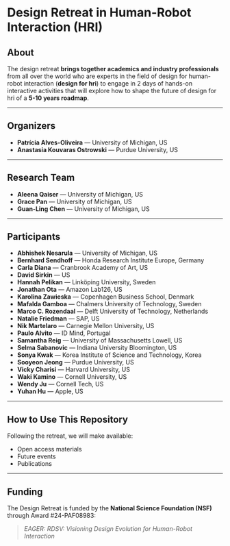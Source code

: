 # Design Retreat in Human-Robot Interaction (HRI)

## About

The design retreat **brings together academics and industry professionals** from  all over the world who are experts in the field of design for human-robot interaction (**design for hri**) to engage in 2 days of hands-on interactive activities that will explore how to shape the future of design for hri of a **5-10 years roadmap**.

---

## Organizers

- **Patrícia Alves-Oliveira** — University of Michigan, US  
- **Anastasia Kouvaras Ostrowski** — Purdue University, US

---

## Research Team

- **Aleena Qaiser** — University of Michigan, US
- **Grace Pan** — University of Michigan, US
- **Guan-Ling Chen** — University of Michigan, US

---

## Participants

- **Abhishek Nesarula** — University of Michigan, US
- **Bernhard Sendhoff** — Honda Research Institute Europe, Germany
- **Carla Diana** — Cranbrook Academy of Art, US
- **David Sirkin** — US
- **Hannah Pelikan** — Linköping University, Sweden
- **Jonathan Ota** — Amazon Lab126, US
- **Karolina Zawieska** — Copenhagen Business School, Denmark
- **Mafalda Gamboa** — Chalmers University of Technology, Sweden
- **Marco C. Rozendaal** — Delft University of Technology, Netherlands
- **Natalie Friedman** — SAP, US
- **Nik Martelaro** — Carnegie Mellon University, US
- **Paulo Alvito** — ID Mind, Portugal
- **Samantha Reig** — University of Massachusetts Lowell, US
- **Selma Sabanovic** — Indiana University Bloomington, US
- **Sonya Kwak** — Korea Institute of Science and Technology, Korea
- **Sooyeon Jeong** — Purdue University, US
- **Vicky Charisi** — Harvard University, US
- **Waki Kamino** — Cornell University, US
- **Wendy Ju** — Cornell Tech, US
- **Yuhan Hu** — Apple, US

---

## How to Use This Repository

Following the retreat, we will make available:

- Open access materials
- Future events
- Publications

---

## Funding

The Design Retreat is funded by the **National Science Foundation (NSF)** through Award #24-PAF08983:  
> *EAGER: RDSV: Visioning Design Evolution for Human-Robot Interaction*
